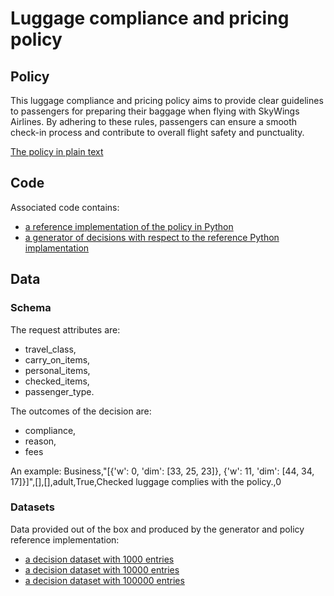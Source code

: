 # Luggage compliance and pricing policy 


## Policy
This luggage compliance and pricing policy aims to provide clear guidelines to passengers for preparing their baggage when flying with SkyWings Airlines. By adhering to these rules, passengers can ensure a smooth check-in process and contribute to overall flight safety and punctuality.

[The policy in plain text](luggage_policy.txt)

## Code
Associated code contains:
- [a reference implementation of the policy in Python](luggage_policy.py)
- [a generator of decisions with respect to the reference Python implamentation](luggage_policy_decision_generator.py)

## Data
### Schema
The request attributes are:
* travel_class,
* carry_on_items,
* personal_items,
* checked_items,
* passenger_type.

The outcomes of the decision are:
* compliance,
* reason,
* fees

An example: Business,"[{'w': 0, 'dim': [33, 25, 23]}, {'w': 11, 'dim': [44, 34, 17]}]",[],[],adult,True,Checked luggage complies with the policy.,0

### Datasets
Data provided out of the box and produced by the generator and policy reference implementation:
- [a decision dataset with 1000 entries](luggage_policy_decisions_1K.csv)
- [a decision dataset with 10000 entries](luggage_policy_decisions_10K.csv)
- [a decision dataset with 100000 entries](luggage_policy_decisions_100K.csv)